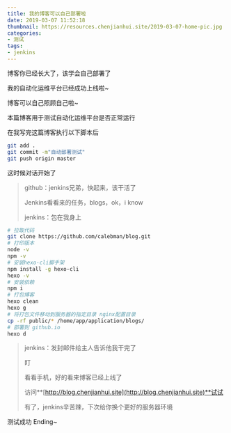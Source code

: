 ```yaml
---
title: 我的博客可以自己部署啦
date: 2019-03-07 11:52:18
thumbnail: https://resources.chenjianhui.site/2019-03-07-home-pic.jpg
categories: 
- 测试
tags: 
- jenkins
---
```


博客你已经长大了，该学会自己部署了

<!-- more -->

我的自动化运维平台已经成功上线啦~

博客可以自己照顾自己啦~

本篇博客用于测试自动化运维平台是否正常运行

在我写完这篇博客执行以下脚本后

```bash
git add .
git commit -m"自动部署测试"
git push origin master
```

这时候对话开始了

> github：jenkins兄弟，快起来，该干活了
>
> Jenkins看看来的任务，blogs，ok，i know
>
> jenkins：包在我身上
> 

```bash
# 拉取代码
git clone https://github.com/calebman/blog.git
# 打印版本
node -v
npm -v
# 安装hexo-cli脚手架
npm install -g hexo-cli
hexo -v
# 安装依赖
npm i
# 打包博客
hexo clean
hexo g
# 将打包文件移动到服务器的指定目录 nginx配置目录
cp -rf public/* /home/app/application/blogs/
# 部署到 github.io
hexo d
```

> jenkins：发封邮件给主人告诉他我干完了
>
> 盯
>
> 看看手机，好的看来博客已经上线了
>
> 访问**[http://blog.chenjianhui.site](http://blog.chenjianhui.site)**试试
>
> 有了，jenkins辛苦辣，下次给你换个更好的服务器环境

测试成功
Ending~

